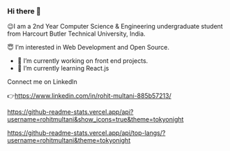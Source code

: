### Hi there 👋
  😉I am a 2nd Year Computer Science & Engineering undergraduate student from Harcourt Butler Technical University, India.

  😇 I’m interested in Web Development and Open Source.

- 🔭 I’m currently working on front end projects.
- 🌱 I’m currently learning React.js

Connect me on Linkedln

👉https://www.linkedin.com/in/rohit-multani-885b57213/

https://github-readme-stats.vercel.app/api?username=rohitmultani&show_icons=true&theme=tokyonight

https://github-readme-stats.vercel.app/api/top-langs/?username=rohitmultani&theme=tokyonight
      


